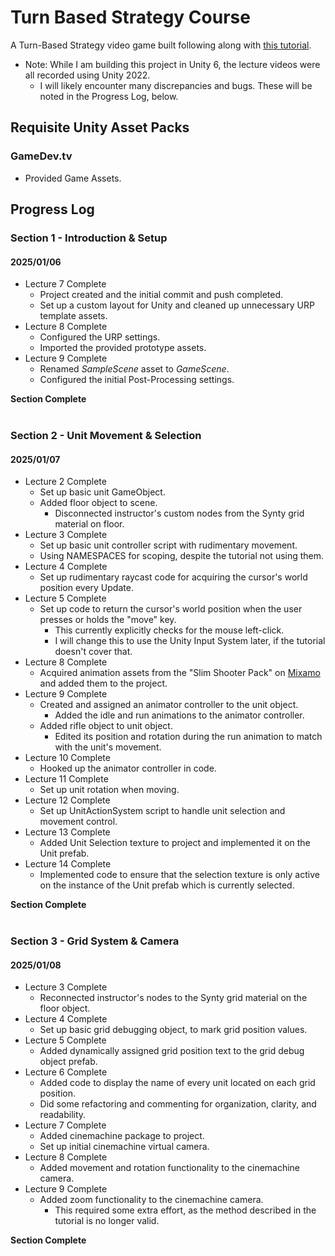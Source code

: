 # Turn Based Strategy Course
A Turn-Based Strategy video game built following along with [this tutorial](https://www.gamedev.tv/courses/unity-turn-based-strategy).
- Note: While I am building this project in Unity 6, the lecture videos were all recorded using Unity 2022.
  - I will likely encounter many discrepancies and bugs. These will be noted in the Progress Log, below.

## Requisite Unity Asset Packs
### GameDev.tv
- Provided Game Assets.

## Progress Log
### Section 1 - Introduction & Setup
#### 2025/01/06
- Lecture 7 Complete
  - Project created and the initial commit and push completed.
  - Set up a custom layout for Unity and cleaned up unnecessary URP template assets.
- Lecture 8 Complete
  - Configured the URP settings.
  - Imported the provided prototype assets.
- Lecture 9 Complete
  - Renamed <i>SampleScene</i> asset to <i>GameScene</i>.
  - Configured the initial Post-Processing settings.

<b>Section Complete</b>
<br>
<br>

### Section 2 - Unit Movement & Selection
#### 2025/01/07
- Lecture 2 Complete
  - Set up basic unit GameObject.
  - Added floor object to scene.
    - Disconnected instructor's custom nodes from the Synty grid material on floor.
- Lecture 3 Complete
  - Set up basic unit controller script with rudimentary movement.
  - Using NAMESPACES for scoping, despite the tutorial not using them.
- Lecture 4 Complete
  - Set up rudimentary raycast code for acquiring the cursor's world position every Update.
- Lecture 5 Complete
  - Set up code to return the cursor's world position when the user presses or holds the "move" key.
    - This currently explicitly checks for the mouse left-click.
    - I will change this to use the Unity Input System later, if the tutorial doesn't cover that.
- Lecture 8 Complete
  - Acquired animation assets from the "Slim Shooter Pack" on [Mixamo](www.mixamo.com) and added them to the project.
- Lecture 9 Complete
  - Created and assigned an animator controller to the unit object.
    - Added the idle and run animations to the animator controller.
  - Added rifle object to unit object.
    - Edited its position and rotation during the run animation to match with the unit's movement.
- Lecture 10 Complete
  - Hooked up the animator controller in code.
- Lecture 11 Complete
  - Set up unit rotation when moving.
- Lecture 12 Complete
  - Set up UnitActionSystem script to handle unit selection and movement control.
- Lecture 13 Complete
  - Added Unit Selection texture to project and implemented it on the Unit prefab.
- Lecture 14 Complete
  - Implemented code to ensure that the selection texture is only active on the instance of the Unit prefab which is currently selected.

<b>Section Complete</b>
<br>
<br>

### Section 3 - Grid System & Camera
#### 2025/01/08
- Lecture 3 Complete
  - Reconnected instructor's nodes to the Synty grid material on the floor object.
- Lecture 4 Complete
  - Set up basic grid debugging object, to mark grid position values.
- Lecture 5 Complete
  - Added dynamically assigned grid position text to the grid debug object prefab.
- Lecture 6 Complete
  - Added code to  display the name of every unit located on each grid position.
  - Did some refactoring and commenting for organization, clarity, and readability.
- Lecture 7 Complete
  - Added cinemachine package to project.
  - Set up initial cinemachine virtual camera.
- Lecture 8 Complete
  - Added movement and rotation functionality to the cinemachine camera.
- Lecture 9 Complete
  - Added zoom functionality to the cinemachine camera.
    - This required some extra effort, as the method described in the tutorial is no longer valid.

<b>Section Complete</b>
<br>
<br>

